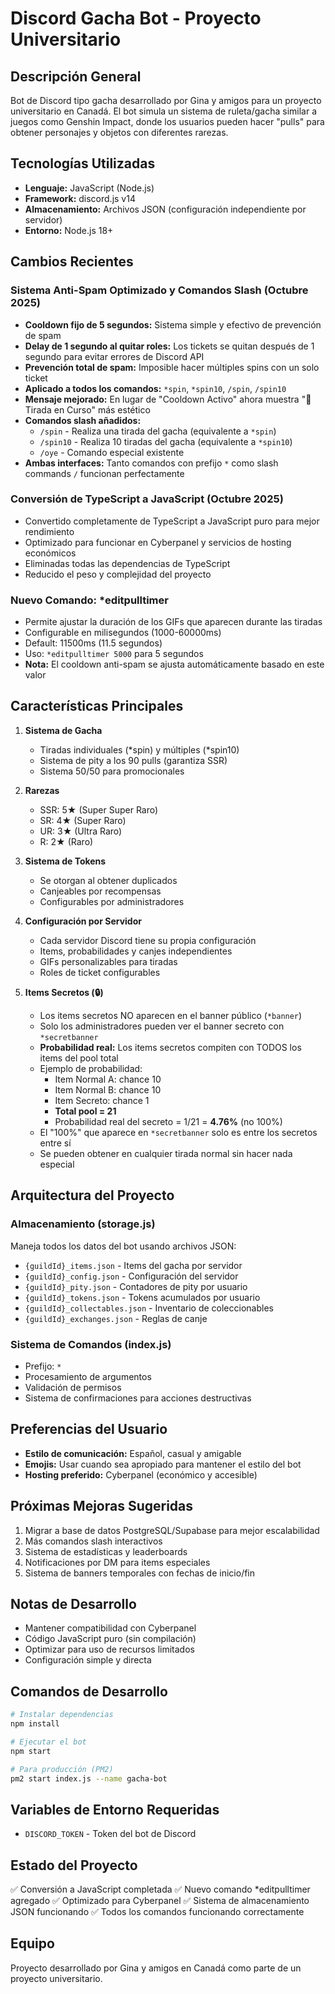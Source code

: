 # Discord Gacha Bot - Proyecto Universitario

## Descripción General

Bot de Discord tipo gacha desarrollado por Gina y amigos para un proyecto universitario en Canadá. El bot simula un sistema de ruleta/gacha similar a juegos como Genshin Impact, donde los usuarios pueden hacer "pulls" para obtener personajes y objetos con diferentes rarezas.

## Tecnologías Utilizadas

- **Lenguaje:** JavaScript (Node.js)
- **Framework:** discord.js v14
- **Almacenamiento:** Archivos JSON (configuración independiente por servidor)
- **Entorno:** Node.js 18+

## Cambios Recientes

### Sistema Anti-Spam Optimizado y Comandos Slash (Octubre 2025)
- **Cooldown fijo de 5 segundos:** Sistema simple y efectivo de prevención de spam
- **Delay de 1 segundo al quitar roles:** Los tickets se quitan después de 1 segundo para evitar errores de Discord API
- **Prevención total de spam:** Imposible hacer múltiples spins con un solo ticket
- **Aplicado a todos los comandos:** `*spin`, `*spin10`, `/spin`, `/spin10`
- **Mensaje mejorado:** En lugar de "Cooldown Activo" ahora muestra "🎰 Tirada en Curso" más estético
- **Comandos slash añadidos:**
  - `/spin` - Realiza una tirada del gacha (equivalente a `*spin`)
  - `/spin10` - Realiza 10 tiradas del gacha (equivalente a `*spin10`)
  - `/oye` - Comando especial existente
- **Ambas interfaces:** Tanto comandos con prefijo `*` como slash commands `/` funcionan perfectamente

### Conversión de TypeScript a JavaScript (Octubre 2025)
- Convertido completamente de TypeScript a JavaScript puro para mejor rendimiento
- Optimizado para funcionar en Cyberpanel y servicios de hosting económicos
- Eliminadas todas las dependencias de TypeScript
- Reducido el peso y complejidad del proyecto

### Nuevo Comando: *editpulltimer
- Permite ajustar la duración de los GIFs que aparecen durante las tiradas
- Configurable en milisegundos (1000-60000ms)
- Default: 11500ms (11.5 segundos)
- Uso: `*editpulltimer 5000` para 5 segundos
- **Nota:** El cooldown anti-spam se ajusta automáticamente basado en este valor

## Características Principales

1. **Sistema de Gacha**
   - Tiradas individuales (*spin) y múltiples (*spin10)
   - Sistema de pity a los 90 pulls (garantiza SSR)
   - Sistema 50/50 para promocionales

2. **Rarezas**
   - SSR: 5★ (Super Super Raro)
   - SR: 4★ (Super Raro)
   - UR: 3★ (Ultra Raro)
   - R: 2★ (Raro)

3. **Sistema de Tokens**
   - Se otorgan al obtener duplicados
   - Canjeables por recompensas
   - Configurables por administradores

4. **Configuración por Servidor**
   - Cada servidor Discord tiene su propia configuración
   - Items, probabilidades y canjes independientes
   - GIFs personalizables para tiradas
   - Roles de ticket configurables

5. **Items Secretos (🔒)**
   - Los items secretos NO aparecen en el banner público (`*banner`)
   - Solo los administradores pueden ver el banner secreto con `*secretbanner`
   - **Probabilidad real:** Los items secretos compiten con TODOS los items del pool total
   - Ejemplo de probabilidad:
     - Item Normal A: chance 10
     - Item Normal B: chance 10
     - Item Secreto: chance 1
     - **Total pool = 21**
     - Probabilidad real del secreto = 1/21 = **4.76%** (no 100%)
   - El "100%" que aparece en `*secretbanner` solo es entre los secretos entre sí
   - Se pueden obtener en cualquier tirada normal sin hacer nada especial

## Arquitectura del Proyecto

### Almacenamiento (storage.js)
Maneja todos los datos del bot usando archivos JSON:
- `{guildId}_items.json` - Items del gacha por servidor
- `{guildId}_config.json` - Configuración del servidor
- `{guildId}_pity.json` - Contadores de pity por usuario
- `{guildId}_tokens.json` - Tokens acumulados por usuario
- `{guildId}_collectables.json` - Inventario de coleccionables
- `{guildId}_exchanges.json` - Reglas de canje

### Sistema de Comandos (index.js)
- Prefijo: `*`
- Procesamiento de argumentos
- Validación de permisos
- Sistema de confirmaciones para acciones destructivas

## Preferencias del Usuario

- **Estilo de comunicación:** Español, casual y amigable
- **Emojis:** Usar cuando sea apropiado para mantener el estilo del bot
- **Hosting preferido:** Cyberpanel (económico y accesible)

## Próximas Mejoras Sugeridas

1. Migrar a base de datos PostgreSQL/Supabase para mejor escalabilidad
2. Más comandos slash interactivos
3. Sistema de estadísticas y leaderboards
4. Notificaciones por DM para items especiales
5. Sistema de banners temporales con fechas de inicio/fin

## Notas de Desarrollo

- Mantener compatibilidad con Cyberpanel
- Código JavaScript puro (sin compilación)
- Optimizar para uso de recursos limitados
- Configuración simple y directa

## Comandos de Desarrollo

```bash
# Instalar dependencias
npm install

# Ejecutar el bot
npm start

# Para producción (PM2)
pm2 start index.js --name gacha-bot
```

## Variables de Entorno Requeridas

- `DISCORD_TOKEN` - Token del bot de Discord

## Estado del Proyecto

✅ Conversión a JavaScript completada
✅ Nuevo comando *editpulltimer agregado
✅ Optimizado para Cyberpanel
✅ Sistema de almacenamiento JSON funcionando
✅ Todos los comandos funcionando correctamente

## Equipo

Proyecto desarrollado por Gina y amigos en Canadá como parte de un proyecto universitario.
